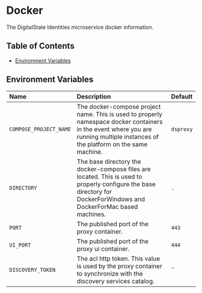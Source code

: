 # Docker

The DigitalState Identities microservice docker information.

## Table of Contents

- [Environment Variables](#environment-variables)

## Environment Variables

| Name | Description | Default |
| :--- | :---------- | :------ |
| `COMPOSE_PROJECT_NAME` | The docker-compose project name. This is used to properly namespace docker containers in the event where you are running multiple instances of the platform on the same machine. | `dsproxy` |
| `DIRECTORY` | The base directory the docker-compose files are located. This is used to properly configure the base directory for DockerForWindows and DockerForMac based machines. | `.` |
| `PORT` | The published port of the proxy container. | `443` |
| `UI_PORT` | The published port of the proxy ui container. | `444` |
| `DISCOVERY_TOKEN` | The acl http token. This value is used by the proxy container to synchronize with the discovery services catalog. | `` |
